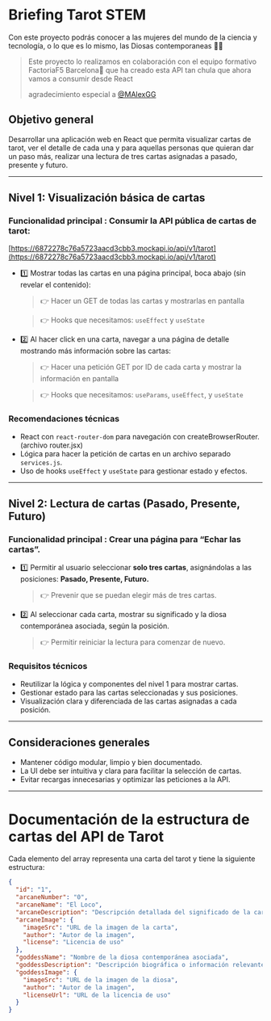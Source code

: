 # Briefing  Tarot STEM
Con este proyecto podrás conocer a las mujeres del mundo de la ciencia y tecnología, o lo que es lo mismo, las Diosas contemporaneas 👩‍🔬
> Este proyecto lo realizamos en colaboración con el equipo formativo FactoriaF5 Barcelona🌟 que ha creado esta API tan chula que ahora vamos a consumir desde React
>
> agradecimiento especial a [@MAlexGG](https://github.com/MAlexGG)

## Objetivo general  
Desarrollar una aplicación web en React que permita visualizar cartas de tarot, ver el detalle de cada una y para aquellas personas que quieran dar un paso más, realizar una lectura de tres cartas asignadas a pasado, presente y futuro.

---

## Nivel 1: Visualización básica de cartas

### Funcionalidad principal : Consumir la API pública de cartas de tarot:  
  [https://6872278c76a5723aacd3cbb3.mockapi.io/api/v1/tarot](https://6872278c76a5723aacd3cbb3.mockapi.io/api/v1/tarot)
  
- 1️⃣ Mostrar todas las cartas en una página principal, boca abajo (sin revelar el contenido):

   > 👉 Hacer un GET de todas las cartas y mostrarlas en pantalla
  
   > 👉 Hooks que necesitamos: `useEffect` y `useState`

  
- 2️⃣ Al hacer click en una carta, navegar a una página de detalle mostrando más información sobre las cartas:
  
  > 👉 Hacer una petición GET por ID de cada carta y mostrar la información en pantalla
  
  > 👉 Hooks que necesitamos:  `useParams`, `useEffect`, y `useState`



### Recomendaciones técnicas  
- React con `react-router-dom` para navegación con createBrowserRouter.  (archivo router.jsx)
- Lógica para hacer la petición de cartas en un archivo  separado `services.js`.  
- Uso de hooks `useEffect` y `useState` para gestionar estado y efectos.  

---

## Nivel 2: Lectura de cartas (Pasado, Presente, Futuro)

### Funcionalidad principal : Crear una página para “Echar las cartas”.   

- 1️⃣ Permitir al usuario seleccionar **solo tres cartas**, asignándolas a las posiciones: **Pasado, Presente, Futuro.**
     
  > 👉 Prevenir que se puedan elegir más de tres cartas.
     
- 2️⃣ Al seleccionar cada carta, mostrar su significado y la diosa contemporánea asociada, según la posición.
    
    
  > 👉 Permitir reiniciar la lectura para comenzar de nuevo.  

### Requisitos técnicos  
- Reutilizar la lógica y componentes del nivel 1 para mostrar cartas.  
- Gestionar estado para las cartas seleccionadas y sus posiciones.  
- Visualización clara y diferenciada de las cartas asignadas a cada posición.  

---

## Consideraciones generales  
- Mantener código modular, limpio y bien documentado.  
- La UI debe ser intuitiva y clara para facilitar la selección de cartas.  
- Evitar recargas innecesarias y optimizar las peticiones a la API.  
---

# Documentación de la estructura de cartas del API de Tarot
Cada elemento del array representa una carta del tarot y tiene la siguiente estructura:

```json
{
  "id": "1",
  "arcaneNumber": "0",
  "arcaneName": "El Loco",
  "arcaneDescription": "Descripción detallada del significado de la carta.",
  "arcaneImage": {
    "imageSrc": "URL de la imagen de la carta",
    "author": "Autor de la imagen",
    "license": "Licencia de uso"
  },
  "goddessName": "Nombre de la diosa contemporánea asociada",
  "goddessDescription": "Descripción biográfica o información relevante sobre la diosa contemporánea.",
  "goddessImage": {
    "imageSrc": "URL de la imagen de la diosa",
    "author": "Autor de la imagen",
    "licenseUrl": "URL de la licencia de uso"
  }
}
```




